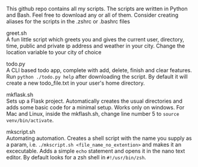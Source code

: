 This github repo contains all my scripts. The scripts are written in Python and Bash. Feel free to download any or all of them. Consider creating aliases for the scripts in the .zshrc or .bashrc files

greet.sh
</br>
A fun little script which greets you and gives the current user, directory, time, public and private ip address and weather in your city. Change the location variable to your city of choice

todo.py
</br>
A CLI based todo app, complete with add, delete, finish and clear features. Run ```python ./todo.py help``` after downloading the script. By default it will create a new todo_file.txt in your user's home directory.

mkflask.sh
</br>
Sets up a Flask project. Automatically creates the usual directories and adds some basic code for a minimal setup. Works only on windows. For Mac and Linux, inside the mkflash.sh, change line number 5 to ```source venv/bin/activate```.

mkscript.sh
</br>
Automating automation. Creates a shell script with the name you supply as a param, i.e. ```./mkscript.sh <file_name_no_extention>``` and makes it an excecutable. Adds a simple ```echo``` statement and opens it in the nano text editor. By default looks for a zsh shell in ```#!/usr/bin/zsh```.

